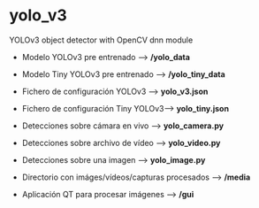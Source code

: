 # yolo_v3
YOLOv3 object detector with OpenCV dnn module

- Modelo YOLOv3 pre entrenado --> **/yolo_data**

- Modelo Tiny YOLOv3 pre entrenado --> **/yolo_tiny_data**

- Fichero de configuración YOLOv3 --> **yolo_v3.json**

- Fichero de configuración Tiny YOLOv3--> **yolo_tiny.json**
  
- Detecciones sobre cámara en vivo --> **yolo_camera.py**

- Detecciones sobre archivo de vídeo --> **yolo_video.py**

- Detecciones sobre una imagen --> **yolo_image.py**
 
- Directorio con imáges/vídeos/capturas procesados --> **/media**

- Aplicación QT para procesar imágenes --> **/gui**
